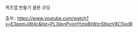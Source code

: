 퀴즈앱 만들기 클론 코딩

출처 : https://www.youtube.com/watch?v=E3pqmJi8t4c&list=PL3ilpnPyonYfztoBliWzrS6pzV8C5jxdR
